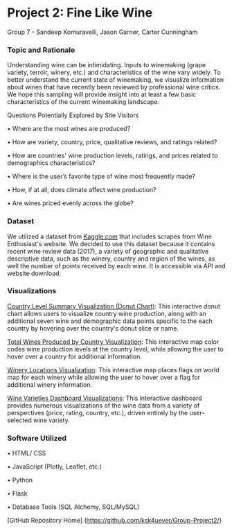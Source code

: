 # Project 2: Fine Like Wine
Group 7 - Sandeep Komuravelli, Jason Garner, Carter Cunningham

### Topic and Rationale

Understanding wine can be intimidating. Inputs to winemaking (grape variety, terroir, winery, etc.) and characteristics of the wine vary widely. To better understand the current state of winemaking, we visualize information about wines that have recently been reviewed by professional wine critics. We hope this sampling will provide insight into at least a few basic characteristics of the current winemaking landscape.

Questions Potentially Explored by Site Visitors

•	Where are the most wines are produced?

•	How are variety, country, price, qualitative reviews, and ratings related?

•	How are countries' wine production levels, ratings, and prices related to demographics characteristics?

•	Where is the user’s favorite type of wine most frequently made?

•	How, if at all, does climate affect wine production?

•	Are wines priced evenly across the globe?

### Dataset

We utilized a dataset from [Kaggle.com](https://www.kaggle.com/zynicide/wine-reviews) that includes scrapes from Wine Enthusiast's website. We decided to use this dataset because it contains recent wine review data (2017), a variety of geographic and qualitative descriptive data, such as the winery, country and region of the wines, as well the number of points received by each wine. It is accessible via API and website download.
 
### Visualizations

[Country Level Summary Visualization (Donut Chart)](https://github.com/ksk4uever/Group-Project2/tree/dev/Sandeep/donut): This interactive donut chart allows users to visualize country wine production, along with an additional seven wine and demographic data points specific to the each country by hovering over the country's donut slice or name. 

[Total Wines Produced by Country Visualization](https://github.com/ksk4uever/Group-Project2/tree/dev/Jason): This interactive map color codes wine production levels at the country level, while allowing the user to hover over a country for additional information.

[Winery Locations Visualization](https://github.com/ksk4uever/Group-Project2/tree/dev/Jason/Pages/Mapping): This interactive map places flags on world map for each winery while allowing the user to hover over a flag for additional winery information.

[Wine Varieties Dashboard Visualizations](https://github.com/ksk4uever/Group-Project2/blob/dev/Jason/Pages/app.py): This interactive dashboard provides numerous visualizations of the wine data from a variety of perspectives (price, rating, country, etc.), driven entirely by the user-selected wine variety.

### Software Utilized

•	HTML/ CSS

•	JavaScript (Plotly, Leaflet, etc.)

•	Python

•	Flask

•	Database Tools (SQL Alchemy, SQL/MySQL)

[GitHub Repository Home] (https://github.com/ksk4uever/Group-Project2/)
